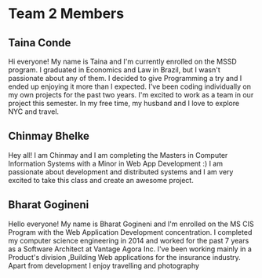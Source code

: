 # Team 2 Members

## Taina Conde

Hi everyone! My name is Taina and I'm currently enrolled on the MSSD program. I graduated in Economics and Law in Brazil, but I wasn't passionate about any of them. I decided to give Programming a try and I ended up enjoying it more than I expected. I've been coding individually on my own projects for the past two years. I'm excited to work as a team in our project this semester. In my free time, my husband and I love to explore NYC and travel.

## Chinmay Bhelke

Hey all! I am Chinmay and I am completing the Masters in Computer Information Systems with a Minor in Web App Development :)
I am passionate about development and distributed systems and I am very excited to take this class and create an awesome project.

## Bharat Gogineni
Hello everyone! My name is Bharat Gogineni and I'm enrolled on the MS CIS Program with the Web Application Development concentration. I completed my computer science engineering in 2014 and worked for the past 7 years as a Software Architect at Vantage Agora Inc. I've been working mainly in a Product's division ,Building Web applications for the insurance industry. Apart from development I enjoy travelling and photography
